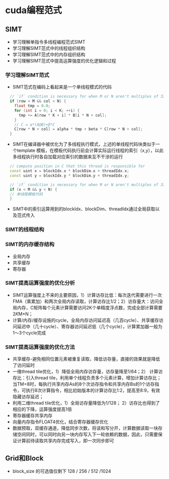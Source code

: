 # cuda编程范式

## SIMT
- 学习理解单指令多线程编程范式SIMT
- 学习理解SIMT范式中的线程组织结构
- 学习理解SIMT范式中的内存组织结构
- 学习理解SIMT范式中提高运算强度的优化逻辑和过程
### 学习理解SIMT范式
- SIMT范式在编码上看起来是一个单线程模式的代码
```c++
  // `if` condition is necessary for when M or N aren't multiples of 32.
  if (row < M && col < N) {
    float tmp = 0.0;
    for (int i = 0; i < K; ++i) {
      tmp += A[row * K + i] * B[i * N + col];
    }
    // C = α*(A@B)+β*C
    C[row * N + col] = alpha * tmp + beta * C[row * N + col];
  }
```
- SIMT在编译器中被优化为了多线程执行模式，上述的单线程代码块类似于一个template 模板，在模板代码执行前会计算实际运行线程的索引（x,y），以此多线程执行时各自加载对应索引的数据来互不干涉的运行
```c++
  // compute position in C that this thread is responsible for
  const uint x = blockIdx.x * blockDim.x + threadIdx.x;
  const uint y = blockIdx.y * blockDim.y + threadIdx.y;

  // `if` condition is necessary for when M or N aren't multiples of 32.
  if (x < M && y < N) {
  // 单线程模板代码
  }

```
- SIMT中的索引运算用到的blockIdx、blockDim、threadIdx通过全局获取以及范式传入

### SIMT的线程结构
### SIMT的内存缓存结构
- 全局内存
- 共享缓存
- 寄存器
### SIMT提高运算强度的优化分析
- SIMT运算强度上不来的主要原因，1）计算访存比低：每次迭代需要进行一次FMA（乘累加）和两次全局内存读取，计算访存比1/2；2）访存量大：访问全局内存，C矩阵每个元素计算需要访问2K个单精度浮点数，完成全部计算需要 2*K*M*N；
- 计算/内存/缓存设施的cycle，全局内存访问延迟高（几百cycle）、共享缓存访问延迟中（几十cycle）、寄存器访问延迟低（几个cycle），计算累加器一般为1～3个cycle完成
### SIMT提高运算强度的优化方法
- 共享缓存-避免相同位置元素被重复读取，降低访存量，直接的效果就是降低了访问延时
- 一维thread tile优化，1）降低全局内存访存量，访存量降至1/64；2） 计算访存比：引入thread tile，利用单个线程负责多个元素计算，增加计算访存比；当TM=8时，每执行共享内存As的8个次访存指令和共享内存Bs的1个访存指令，可执行8次计算指令，相比初始版本的计算访存比1:2，提高至8:9，有效隐藏访存延迟；
- 利用二维thread tile优化，1）全局访存量降低为1/128； 2）访存比也得到了相应的下降，运算强度提高1倍
- 寄存器缓存共享内存
- 向量内存指令FLOAT4优化，结合寄存器缓存优化
- 数据预取，双缓存通道，降低同步次数，将读和写分开，计算数据读取一块存储空间同时，可以同时向另一块内存写入下一轮依赖的数据，因此，只需要保证计算前待读取共享内存完成写入，即一次同步即可


## Grid和Block
- block_size 的可选值仅剩下 128 / 256 / 512 /1024

